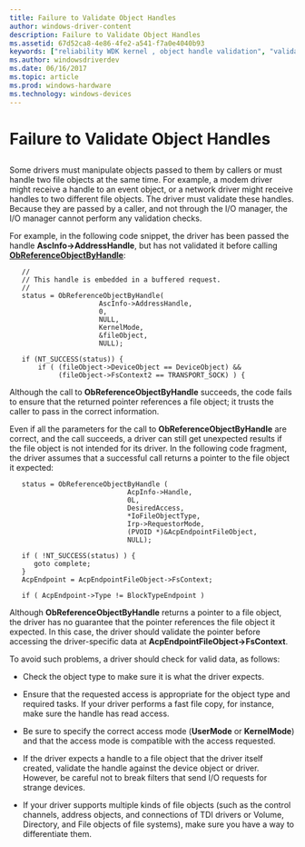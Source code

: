 ```yaml
---
title: Failure to Validate Object Handles
author: windows-driver-content
description: Failure to Validate Object Handles
ms.assetid: 67d52ca8-4e86-4fe2-a541-f7a0e4040b93
keywords: ["reliability WDK kernel , object handle validation", "validation failures WDK kernel", "object handles WDK kernel"]
ms.author: windowsdriverdev
ms.date: 06/16/2017
ms.topic: article
ms.prod: windows-hardware
ms.technology: windows-devices
---
```


# Failure to Validate Object Handles


## <a href="" id="ddk-failure-to-validate-object-handles-kg"></a>


Some drivers must manipulate objects passed to them by callers or must handle two file objects at the same time. For example, a modem driver might receive a handle to an event object, or a network driver might receive handles to two different file objects. The driver must validate these handles. Because they are passed by a caller, and not through the I/O manager, the I/O manager cannot perform any validation checks.

For example, in the following code snippet, the driver has been passed the handle **AscInfo-&gt;AddressHandle**, but has not validated it before calling [**ObReferenceObjectByHandle**](https://msdn.microsoft.com/library/windows/hardware/ff558679):

```
   //
   // This handle is embedded in a buffered request.
   //
   status = ObReferenceObjectByHandle(
                      AscInfo->AddressHandle,
                      0,
                      NULL,
                      KernelMode,
                      &fileObject,
                      NULL);

   if (NT_SUCCESS(status)) {
       if ( (fileObject->DeviceObject == DeviceObject) &&
            (fileObject->FsContext2 == TRANSPORT_SOCK) ) {
```

Although the call to **ObReferenceObjectByHandle** succeeds, the code fails to ensure that the returned pointer references a file object; it trusts the caller to pass in the correct information.

Even if all the parameters for the call to **ObReferenceObjectByHandle** are correct, and the call succeeds, a driver can still get unexpected results if the file object is not intended for its driver. In the following code fragment, the driver assumes that a successful call returns a pointer to the file object it expected:

```
   status = ObReferenceObjectByHandle (
                             AcpInfo->Handle,
                             0L,
                             DesiredAccess,
                             *IoFileObjectType,
                             Irp->RequestorMode,
                             (PVOID *)&AcpEndpointFileObject,
                             NULL);

   if ( !NT_SUCCESS(status) ) {
      goto complete;
   }
   AcpEndpoint = AcpEndpointFileObject->FsContext;

   if ( AcpEndpoint->Type != BlockTypeEndpoint ) 
```

Although **ObReferenceObjectByHandle** returns a pointer to a file object, the driver has no guarantee that the pointer references the file object it expected. In this case, the driver should validate the pointer before accessing the driver-specific data at **AcpEndpointFileObject-&gt;FsContext**.

To avoid such problems, a driver should check for valid data, as follows:

-   Check the object type to make sure it is what the driver expects.

-   Ensure that the requested access is appropriate for the object type and required tasks. If your driver performs a fast file copy, for instance, make sure the handle has read access.

-   Be sure to specify the correct access mode (**UserMode** or **KernelMode**) and that the access mode is compatible with the access requested.

-   If the driver expects a handle to a file object that the driver itself created, validate the handle against the device object or driver. However, be careful not to break filters that send I/O requests for strange devices.

-   If your driver supports multiple kinds of file objects (such as the control channels, address objects, and connections of TDI drivers or Volume, Directory, and File objects of file systems), make sure you have a way to differentiate them.

 

 




